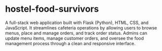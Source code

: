 # hostel-food-survivors
A full-stack web application built with Flask (Python), HTML, CSS, and JavaScript. It streamlines cafeteria operations by allowing users to browse menus, place and manage orders, and track order status. Admins can update menu items, manage customer orders, and oversee the food management process through a clean and responsive interface.
